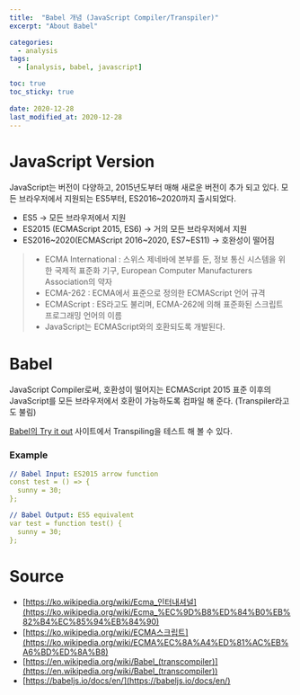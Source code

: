 ```yaml
---
title:  "Babel 개념 (JavaScript Compiler/Transpiler)"
excerpt: "About Babel"

categories:
  - analysis
tags:
  - [analysis, babel, javascript]

toc: true
toc_sticky: true
 
date: 2020-12-28
last_modified_at: 2020-12-28
---
```


# JavaScript Version

JavaScript는 버전이 다양하고, 2015년도부터 매해 새로운 버전이 추가 되고 있다. 모든 브라우저에서 지원되는 ES5부터, ES2016~2020까지 출시되었다.

- ES5 → 모든 브라우저에서 지원
- ES2015 (ECMAScript 2015, ES6) → 거의 모든 브라우저에서 지원
- ES2016~2020(ECMAScript 2016~2020, ES7~ES11) → 호완성이 떨어짐
> - ECMA International : 스위스 제네바에 본부를 둔, 정보 통신 시스템을 위한 국제적 표준화 기구, European Computer Manufacturers Association의 약자
> - ECMA-262 : ECMA에서 표준으로 정의한 ECMAScript 언어 규격
> - ECMAScript : ES라고도 불리며, ECMA-262에 의해 표준화된 스크립트 프로그래밍 언어의 이름
> - JavaScript는 ECMAScript와의 호환되도록 개발된다.

# Babel

JavaScript Compiler로써, 호환성이 떨어지는 ECMAScript 2015 표준 이후의 JavaScript를 모든 브라우저에서 호환이 가능하도록 컴파일 해 준다. (Transpiler라고도 불림)

[Babel의 Try it out]([https://babeljs.io/repl/](https://babeljs.io/repl/)) 사이트에서 Transpiling을 테스트 해 볼 수 있다.

### Example

```yaml
// Babel Input: ES2015 arrow function
const test = () => {
  sunny = 30;
};

// Babel Output: ES5 equivalent
var test = function test() {
  sunny = 30;
};
```

# Source

- [https://ko.wikipedia.org/wiki/Ecma_인터내셔널](https://ko.wikipedia.org/wiki/Ecma_%EC%9D%B8%ED%84%B0%EB%82%B4%EC%85%94%EB%84%90)
- [https://ko.wikipedia.org/wiki/ECMA스크립트](https://ko.wikipedia.org/wiki/ECMA%EC%8A%A4%ED%81%AC%EB%A6%BD%ED%8A%B8)
- [https://en.wikipedia.org/wiki/Babel_(transcompiler)](https://en.wikipedia.org/wiki/Babel_(transcompiler))
- [https://babeljs.io/docs/en/](https://babeljs.io/docs/en/)